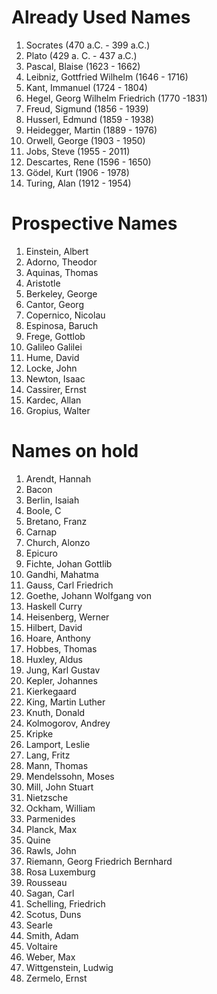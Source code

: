 # Already Used Names

1. Socrates (470 a.C. - 399 a.C.)
1. Plato (429 a. C. - 437 a.C.)
2. Pascal, Blaise (1623 - 1662)
3. Leibniz, Gottfried Wilhelm (1646 - 1716)
4. Kant, Immanuel (1724 - 1804)
6. Hegel, Georg Wilhelm Friedrich (1770 -1831)
7. Freud, Sigmund (1856 - 1939)
8. Husserl, Edmund (1859 - 1938)
9.  Heidegger, Martin (1889 - 1976)
10. Orwell, George (1903 - 1950)
11. Jobs, Steve (1955 - 2011)
12. Descartes, Rene (1596 - 1650)
13. Gödel, Kurt (1906 - 1978)
14. Turing, Alan (1912 - 1954)


# Prospective Names
1.  Einstein, Albert 
2.  Adorno, Theodor
3.  Aquinas, Thomas
4.  Aristotle
5.  Berkeley, George
6.  Cantor, Georg
7.  Copernico, Nicolau
8.  Espinosa, Baruch
9.  Frege, Gottlob
10. Galileo Galilei
11. Hume, David
12. Locke, John
13. Newton, Isaac
14. Cassirer, Ernst
15. Kardec, Allan
16. Gropius, Walter

# Names on hold

1. Arendt, Hannah
3. Bacon
4. Berlin, Isaiah
5. Boole, C
6. Bretano, Franz
7. Carnap
8. Church, Alonzo
10. Epicuro
11. Fichte, Johan Gottlib
12. Gandhi, Mahatma  
13. Gauss, Carl Friedrich
14. Goethe, Johann Wolfgang von
15. Haskell Curry
16. Heisenberg, Werner
17. Hilbert, David
18. Hoare, Anthony
19. Hobbes, Thomas
20. Huxley, Aldus
21. Jung, Karl Gustav 
22. Kepler, Johannes
23. Kierkegaard
24. King, Martin Luther
25. Knuth, Donald
26. Kolmogorov, Andrey
27. Kripke
28. Lamport, Leslie
29. Lang, Fritz
30. Mann, Thomas
31. Mendelssohn, Moses
32. Mill, John Stuart
33. Nietzsche
34. Ockham, William
35. Parmenides
36. Planck, Max
37. Quine
38. Rawls, John
39. Riemann, Georg Friedrich Bernhard
40. Rosa Luxemburg
41. Rousseau
42. Sagan, Carl
43. Schelling, Friedrich
44. Scotus, Duns
45. Searle
46. Smith, Adam
48. Voltaire
49. Weber, Max
50. Wittgenstein, Ludwig
51. Zermelo, Ernst